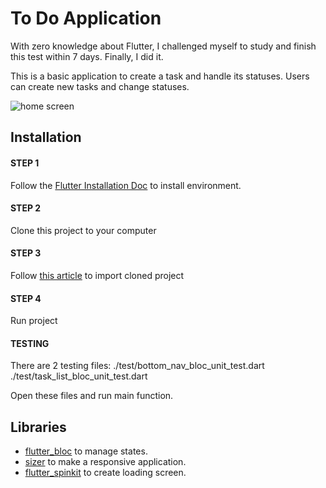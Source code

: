 # To Do Application

With zero knowledge about Flutter, I challenged myself to study and finish this test within 7 days. Finally, I did it.

This is a basic application to create a task and handle its statuses. Users can create new tasks and change statuses.

![home screen](https://github.com/tytn9197/to_do_application/tree/main/assets/readme_images/to-do-app-home-screen.png?raw=true)

## Installation

#### STEP 1
Follow the [Flutter Installation Doc](https://docs.flutter.dev/get-started/install) to install environment.

#### STEP 2
Clone this project to your computer

#### STEP 3
Follow [this article](https://stackoverflow.com/questions/50548629/how-to-open-an-existing-flutter-project-in-android-studio) to import cloned project

#### STEP 4
Run project

#### TESTING
There are 2 testing files: 
    ./test/bottom_nav_bloc_unit_test.dart
    ./test/task_list_bloc_unit_test.dart

Open these files and run main function. 

## Libraries

- [flutter_bloc](https://pub.dev/packages/flutter_bloc) to manage states.
- [sizer](https://pub.dev/packages/sizer) to make a responsive application.
- [flutter_spinkit](https://pub.dev/packages/flutter_spinkit) to create loading screen.